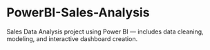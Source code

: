 # PowerBI-Sales-Analysis
Sales Data Analysis project using Power BI — includes data cleaning, modeling, and interactive dashboard creation.
